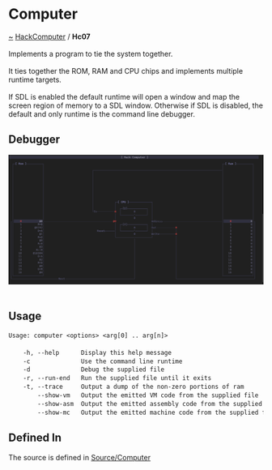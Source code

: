<a id="computer"></a>
<h1>Computer</h1>
<a id="a01564"></a>
<a href="https://github.com/CharlesCarley/HackComputer#~">~</a>
<a href="index.md#index">HackComputer</a>
<span class="inline-text">/</span>
<span class="bold-text"><b>Hc07</b></span>
<br/>
<br/>
<span class="inline-text">Implements a program to tie the system together.</span>
<br/>
<br/>
<span class="inline-text">
It ties together the ROM, RAM and CPU chips and implements multiple runtime targets.</span>
<br/>
<br/>
<span class="inline-text">
If SDL is enabled the default runtime will open a window and map the screen region of memory to a SDL window. Otherwise if SDL is disabled, the default and only runtime is the command line debugger. </span>
<br/>
<a id="a01564_1hc07debugger"></a>
<a id="debugger"></a>
<h2>Debugger</h2>
<img src="../images/Debugger.png"/><br/>
<br/>
<a id="a01564_1hc07usage"></a>
<a id="usage"></a>
<h2>Usage</h2>

```txt
Usage: computer <options> <arg[0] .. arg[n]>

    -h, --help      Display this help message
    -c              Use the command line runtime
    -d              Debug the supplied file
    -r, --run-end   Run the supplied file until it exits
    -t, --trace     Output a dump of the non-zero portions of ram
        --show-vm   Output the emitted VM code from the supplied file
        --show-asm  Output the emitted assembly code from the supplied file
        --show-mc   Output the emitted machine code from the supplied file
```
<a id="a01564_1hc07defines"></a>
<a id="defined-in"></a>
<h2>Defined In</h2>
<span class="inline-text">The source is defined in </span>
<a href="../../Source/Computer/#source-computer">Source/Computer</a>
</div>
</div>
</body>
</html>

